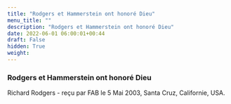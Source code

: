```yaml
---
title: "Rodgers et Hammerstein ont honoré Dieu"
menu_title: ""
description: "Rodgers et Hammerstein ont honoré Dieu"
date: 2022-06-01 06:00:01+00:44
draft: False
hidden: True
weight:
---
```

### Rodgers et Hammerstein ont honoré Dieu

Richard Rodgers - reçu par FAB le 5 Mai 2003, Santa Cruz, Californie, USA.



